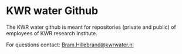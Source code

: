 # KWR water Github

The KWR water github is meant for repositories (private and public) of employees of KWR research Institute.

For questions contact: Bram.Hillebrand@kwrwater.nl
